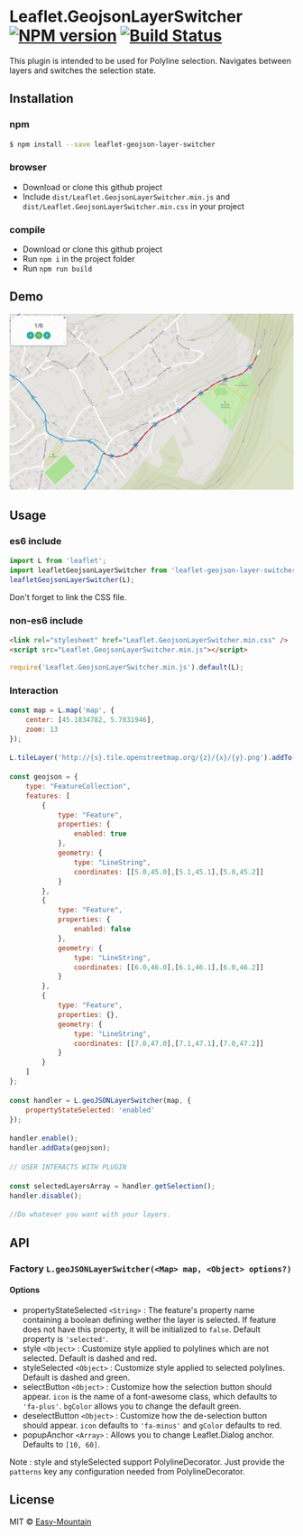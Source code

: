# Leaflet.GeojsonLayerSwitcher [![NPM version](https://badge.fury.io/js/leaflet-geojson-layer-switcher.svg)](https://npmjs.org/package/leaflet-geojson-layer-switcher) [![Build Status](https://api.travis-ci.org/EASYMOUNTAIN/Leaflet.GeojsonLayerSwitcher.svg?branch=master)](https://travis-ci.org/EASYMOUNTAIN/Leaflet.GeojsonLayerSwitcher)

This plugin is intended to be used for Polyline selection. Navigates between layers and switches the selection state.

## Installation

### npm

```sh
$ npm install --save leaflet-geojson-layer-switcher
```

### browser

- Download or clone this github project
- Include `dist/Leaflet.GeojsonLayerSwitcher.min.js` and `dist/Leaflet.GeojsonLayerSwitcher.min.css` in your project

### compile

- Download or clone this github project
- Run `npm i` in the project folder
- Run `npm run build`

## Demo

![demo picture](./assets/demo.png)

## Usage

### es6 include

```js
import L from 'leaflet';
import leafletGeojsonLayerSwitcher from 'leaflet-geojson-layer-switcher';
leafletGeojsonLayerSwitcher(L);
```

Don't forget to link the CSS file.

### non-es6 include

```html
<link rel="stylesheet" href="Leaflet.GeojsonLayerSwitcher.min.css" />
<script src="Leaflet.GeojsonLayerSwitcher.min.js"></script>
```

```js
require('Leaflet.GeojsonLayerSwitcher.min.js').default(L);
```

### Interaction

```js
const map = L.map('map', {
    center: [45.1834782, 5.7831946],
    zoom: 13
});

L.tileLayer('http://{s}.tile.openstreetmap.org/{z}/{x}/{y}.png').addTo(map);

const geojson = {
	type: "FeatureCollection",
	features: [
		{
			type: "Feature",
			properties: {
				enabled: true
			},
			geometry: {
				type: "LineString",
				coordinates: [[5.0,45.0],[5.1,45.1],[5.0,45.2]]
			}
		},
		{
			type: "Feature",
			properties: {
				enabled: false
			},
			geometry: {
				type: "LineString",
				coordinates: [[6.0,46.0],[6.1,46.1],[6.0,46.2]]
			}
		},
		{
			type: "Feature",
			properties: {},
			geometry: {
				type: "LineString",
				coordinates: [[7.0,47.0],[7.1,47.1],[7.0,47.2]]
			}
		}
	]
};

const handler = L.geoJSONLayerSwitcher(map, {
	propertyStateSelected: 'enabled'
});

handler.enable();
handler.addData(geojson);

// USER INTERACTS WITH PLUGIN

const selectedLayersArray = handler.getSelection();
handler.disable();

//Do whatever you want with your layers.
```

## API

### Factory `L.geoJSONLayerSwitcher(<Map> map, <Object> options?)`

#### Options
- propertyStateSelected `<String>` : The feature's property name containing a boolean defining wether the layer is selected. If feature does not have this property, it will be initialized to `false`. Default property is `'selected'`.
- style `<Object>` : Customize style applied to polylines which are not selected. Default is dashed and red.
- styleSelected `<Object>` : Customize style applied to selected polylines. Default is dashed and green.
- selectButton `<Object>` : Customize how the selection button should appear. `icon` is the name of a font-awesome class, which defaults to `'fa-plus'`. `bgColor` allows you to change the default green.
- deselectButton `<Object>` : Customize how the de-selection button should appear. `icon` defaults to `'fa-minus'` and `gColor` defaults to red.
- popupAnchor `<Array>` : Allows you to change Leaflet.Dialog anchor. Defaults to `[10, 60]`.

Note : style and styleSelected support PolylineDecorator. Just provide the `patterns` key any configuration needed from PolylineDecorator.

## License

MIT © [Easy-Mountain](https://github.com/easymountain)
